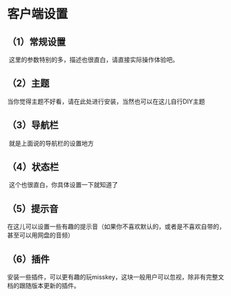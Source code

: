 # **客户端设置**

## **（1）常规设置**

​	这里的参数特别的多，描述也很直白，请直接实际操作体验吧。

## **（2）主题**

​	当你觉得主题不好看，请在此处进行安装，当然也可以在这儿自行DIY主题

## **（3）导航栏**

​	就是上面说的导航栏的设置地方

## **（4）状态栏**

​	这个也很直白，你具体设置一下就知道了

## **（5）提示音**

​	在这儿可以设置一些有趣的提示音（如果你不喜欢默认的，或者是不喜欢自带的，甚至可以用网盘的音频）

## **（6）插件**

​	安装一些插件，可以更有趣的玩misskey，这块一般用户可以忽视，除非有完整文档的跟随版本更新的插件。
